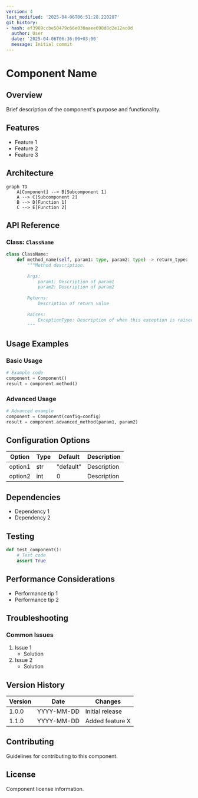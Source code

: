 ```yaml
---
version: 4
last_modified: '2025-04-06T06:51:28.220287'
git_history:
- hash: ef3989ccbe50479c66e030aaee698d8d2e12ac0d
  author: User
  date: '2025-04-06T06:36:00+03:00'
  message: Initial commit
---
```


# Component Name

## Overview
Brief description of the component's purpose and functionality.

## Features
- Feature 1
- Feature 2
- Feature 3

## Architecture
```mermaid
graph TD
    A[Component] --> B[Subcomponent 1]
    A --> C[Subcomponent 2]
    B --> D[Function 1]
    C --> E[Function 2]
```

## API Reference

### Class: `ClassName`
```python
class ClassName:
    def method_name(self, param1: type, param2: type) -> return_type:
        """Method description.
        
        Args:
            param1: Description of param1
            param2: Description of param2
            
        Returns:
            Description of return value
            
        Raises:
            ExceptionType: Description of when this exception is raised
        """
```

## Usage Examples

### Basic Usage
```python
# Example code
component = Component()
result = component.method()
```

### Advanced Usage
```python
# Advanced example
component = Component(config=config)
result = component.advanced_method(param1, param2)
```

## Configuration Options

| Option | Type | Default | Description |
|--------|------|---------|-------------|
| option1 | str | "default" | Description |
| option2 | int | 0 | Description |

## Dependencies
- Dependency 1
- Dependency 2

## Testing
```python
def test_component():
    # Test code
    assert True
```

## Performance Considerations
- Performance tip 1
- Performance tip 2

## Troubleshooting

### Common Issues
1. Issue 1
   - Solution
2. Issue 2
   - Solution

## Version History

| Version | Date | Changes |
|---------|------|---------|
| 1.0.0 | YYYY-MM-DD | Initial release |
| 1.1.0 | YYYY-MM-DD | Added feature X |

## Contributing
Guidelines for contributing to this component.

## License
Component license information. 